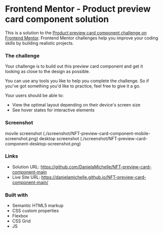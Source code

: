 # Frontend Mentor - Product preview card component solution

This is a solution to the [Product preview card component challenge on Frontend Mentor](https://www.frontendmentor.io/challenges/product-preview-card-component-GO7UmttRfa). Frontend Mentor challenges help you improve your coding skills by building realistic projects. 

### The challenge

Your challenge is to build out this preview card component and get it looking as close to the design as possible.

You can use any tools you like to help you complete the challenge. So if you've got something you'd like to practice, feel free to give it a go.

Your users should be able to:

- View the optimal layout depending on their device's screen size
- See hover states for interactive elements

### Screenshot

movile screenshot (./screenshot/NFT-preview-card-component-mobile-screenshot.png)
desktop screenshot (./screenshot/NFT-preview-card-component-desktop-screenshot.png)


### Links

- Solution URL: https://github.com/DanielaMichelle/NFT-preview-card-component-main
- Live Site URL: https://danielamichelle.github.io/NFT-preview-card-component-main/


### Built with

- Semantic HTML5 markup
- CSS custom properties
- Flexbox
- CSS Grid
- JS